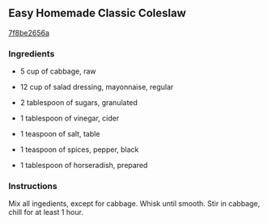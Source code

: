 ## Easy Homemade Classic Coleslaw

[7f8be2656a](http://www.food.com/recipe/easy-homemade-classic-coleslaw-124448)

### Ingredients

 - 5 cup of cabbage, raw

 - 12 cup of salad dressing, mayonnaise, regular

 - 2 tablespoon of sugars, granulated

 - 1 tablespoon of vinegar, cider

 - 1 teaspoon of salt, table

 - 1 teaspoon of spices, pepper, black

 - 1 tablespoon of horseradish, prepared

### Instructions

Mix all ingedients, except for cabbage. Whisk until smooth. Stir in cabbage, chill for at least 1 hour.